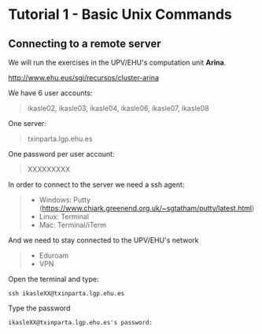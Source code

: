 # Tutorial 1 - Basic Unix Commands
## Connecting to a remote server
We will run the exercises in the UPV/EHU's computation unit **Arina**.

http://www.ehu.eus/sgi/recursos/cluster-arina

We have 6 user accounts:

>ikasle02, ikasle03, ikasle04, ikasle06, ikasle07, ikasle08

One server:

>txinparta.lgp.ehu.es

One password per user account:

> XXXXXXXXX

In order to connect to the server we need a ssh agent:

> - Windows: Putty (https://www.chiark.greenend.org.uk/~sgtatham/putty/latest.html)
> - Linux: Terminal
> - Mac: Terminal/iTerm

And we need to stay connected to the UPV/EHU's network

> - Eduroam
> - VPN

Open the terminal and type:

```
ssh ikasleXX@txinparta.lgp.ehu.es
```

Type the password
```
ikasleXX@txinparta.lgp.ehu.es's password:
```

